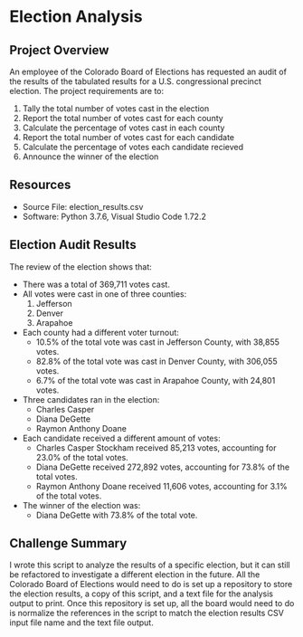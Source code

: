 # Election Analysis

## Project Overview
An employee of the Colorado Board of Elections has requested an audit of the results of the tabulated results for a U.S. congressional precinct election. The project requirements are to:
1. Tally the total number of votes cast in the election
2. Report the total number of votes cast for each county
3. Calculate the percentage of votes cast in each county
4. Report the total number of votes cast for each candidate
5. Calculate the percentage of votes each candidate recieved
6. Announce the winner of the election

## Resources
- Source File: election_results.csv
- Software: Python 3.7.6, Visual Studio Code 1.72.2

## Election Audit Results
The review of the election shows that:
 - There was a total of 369,711 votes cast.
 - All votes were cast in one of three counties:
    1. Jefferson
    2. Denver
    3. Arapahoe
 - Each county had a different voter turnout:
    - 10.5% of the total vote was cast in Jefferson County, with 38,855 votes.
    - 82.8% of the total vote was cast in Denver County, with 306,055 votes.
    - 6.7% of the total vote was cast in Arapahoe County, with 24,801 votes.
 - Three candidates ran in the election:
    - Charles Casper
    - Diana DeGette
    - Raymon Anthony Doane
 - Each candidate received a different amount of votes:
    - Charles Casper Stockham received 85,213 votes, accounting for 23.0% of the total votes.
    - Diana DeGette received 272,892 votes, accounting for 73.8% of the total votes.
    - Raymon Anthony Doane received 11,606 votes, accounting for 3.1% of the total votes.
 - The winner of the election was:
    - Diana DeGette with 73.8% of the total vote.
   
## Challenge Summary
I wrote this script to analyze the results of a specific election, but it can still be refactored to investigate a different election in the future. All the Colorado Board of Elections would need to do is set up a repository to store the election results, a copy of this script, and a text file for the analysis output to print. Once this repository is set up, all the board would need to do is normalize the references in the script to match the election results CSV input file name and the text file output.

